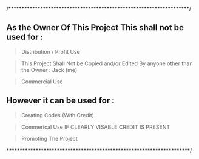 /********************************************************************/

<h2> As the Owner Of This Project This shall not be used for : </h2>




> Distribution / Profit  Use 


>  This Project Shall Not be Copied and/or Edited By anyone other than the Owner : Jack (me)


> Commercial Use 


<h2>However it can be used for :</h2>


> Creating Codes (With Credit) 



> Commerical Use IF CLEARLY VISABLE CREDIT IS PRESENT


> Promoting The Project 

*********************************************************************/
